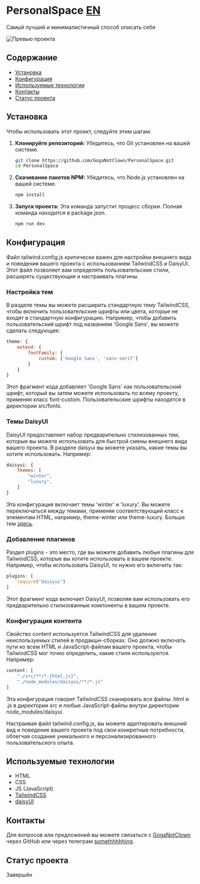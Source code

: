 # PersonalSpace [EN](README.md)

Самый лучший и минималистичный способ описать себя

![Превью проекта](https://i.postimg.cc/d0stfX4M/image.png)

## Содержание

- [Установка](#установка)
- [Конфигурация](#конфигурация)
- [Используемые технологии](#используемые-технологии)
- [Контакты](#контакты)
- [Статус проекта](#статус-проекта)

## Установка

Чтобы использовать этот проект, следуйте этим шагам:

1. **Клонируйте репозиторий:**
   Убедитесь, что Git установлен на вашей системе.
   ```bash
   git clone https://github.com/GogaNotClown/PersonalSpace.git
   cd PersonalSpace
   ```

2. **Скачивание пакетов NPM:**
   Убедитесь, что Node.js установлен на вашей системе.
   ```bash
   npm install
   ```

3. **Запуск проекта:**
   Эта команда запустит процесс сборки. Полная команда находится в package.json.
   ```bash
   npm run dev
   ```

## Конфигурация

Файл tailwind.config.js критически важен для настройки внешнего вида и поведения вашего проекта с использованием
TailwindCSS и DaisyUI. Этот файл позволяет вам определять пользовательские стили, расширять существующие и настраивать
плагины.

### Настройка тем

В разделе темы вы можете расширить стандартную тему TailwindCSS, чтобы включить пользовательские шрифты или цвета,
которые не входят в стандартную конфигурацию. Например, чтобы добавить пользовательский шрифт под названием 'Google
Sans', вы можете сделать следующее:

```js
theme: {
    extend: {
        fontFamily: {
            custom: ['Google Sans', 'sans-serif']
        }
    }
}
```

Этот фрагмент кода добавляет 'Google Sans' как пользовательский шрифт, который вы затем можете использовать по всему
проекту, применяя класс font-custom. Пользовательские шрифты находятся в директории src/fonts.

### Темы DaisyUI

DaisyUI предоставляет набор предварительно стилизованных тем, которые вы можете использовать для быстрой смены внешнего
вида вашего проекта. В разделе daisyui вы можете указать, какие темы вы хотите использовать. Например:

```js
daisyui: {
    themes: [
        "winter",
        "luxury",
    ]
}
```

Эта конфигурация включает темы 'winter' и 'luxury'. Вы можете переключаться между темами, применяя соответствующий класс
к элементам HTML, например, theme-winter или theme-luxury. Больше тем [здесь](https://daisyui.com/docs/themes/).

### Добавление плагинов

Раздел plugins - это место, где вы можете добавить любые плагины для TailwindCSS, которые вы хотите использовать
в вашем проекте. Например, чтобы использовать DaisyUI, то нужно его включить так:

```js
plugins: [
    require("daisyui")
]
```

Этот фрагмент кода включает DaisyUI, позволяя вам использовать его предварительно стилизованные компоненты в вашем
проекте.

### Конфигурация контента

Свойство content используется TailwindCSS для удаления неиспользуемых стилей в продакшн-сборках. Оно должно включать
пути ко всем HTML и JavaScript-файлам вашего проекта, чтобы TailwindCSS мог точно определить, какие стили используются.
Например:

```js
content: [
    "./src/**/*.{html,js}",
    "./node_modules/daisyui/**/*.js"
]
```

Эта конфигурация говорит TailwindCSS сканировать все файлы .html и .js в директории src и любые JavaScript-файлы внутри
директории node_modules/daisyui.

Настраивая файл tailwind.config.js, вы можете адаптировать внешний вид и поведение вашего проекта под свои конкретные
потребности, облегчая создание уникального и персонализированного пользовательского опыта.

## Используемые технологии

- HTML
- CSS
- JS (JavaScript)
- [TailwindCSS](https://tailwindcss.com/)
- [daisyUI](https://daisyui.com/)

## Контакты

Для вопросов или предложений вы можете связаться с [GogaNotClown](https://github.com/GogaNotClown/) через GitHub или
через телеграм [somethhhhhing](https://t.me/somethhhhhing).

## Статус проекта

Завершён
